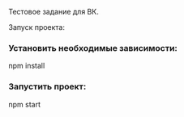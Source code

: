 Тестовое задание для ВК.

Запуск проекта:
### Установить необходимые зависимости:
npm install

### Запустить проект:
npm start
